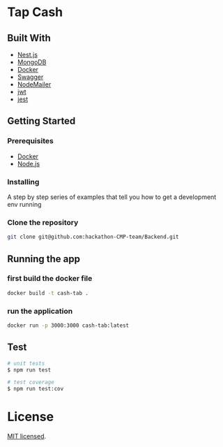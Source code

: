 # Tap Cash

## Built With

- [Nest.js](https://nestjs.com/)
- [MongoDB](https://www.mongodb.com/)
- [Docker](https://www.docker.com/)
- [Swagger](https://swagger.io/)
- [NodeMailer](https://nodemailer.com/about/)
- [jwt](https://jwt.io/)
- [jest](https://jestjs.io/)

## Getting Started

### Prerequisites

- [Docker](https://www.docker.com/get-started)
- [Node.js](https://nodejs.org/en/download/)

### Installing

A step by step series of examples that tell you how to get a development env running

### Clone the repository

```bash
git clone git@github.com:hackathon-CMP-team/Backend.git
```

## Running the app

### first build the docker file

```bash
docker build -t cash-tab .
```

### run the application

```bash
docker run -p 3000:3000 cash-tab:latest
```

## Test

```bash
# unit tests
$ npm run test

# test coverage
$ npm run test:cov
```

# License

[MIT licensed](LICENSE).
